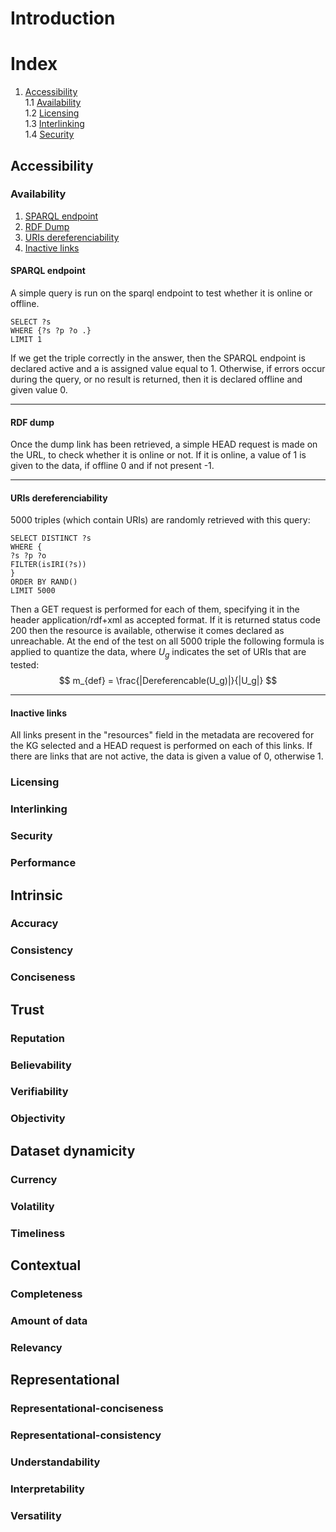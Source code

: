 # Introduction


# Index
1. [Accessibility](#accessibility)  
    1.1 [Availability](#availability)  
    1.2 [Licensing](#licensing)  
    1.3 [Interlinking](#interlinking)  
    1.4 [Security](#security)
## Accessibility

### Availability
1. [SPARQL endpoint](#sparql-endpoint)
2. [RDF Dump](#rdf-dump)
3. [URIs dereferenciability](#uris-dereferenciability)
4. [Inactive links](#inactive-links)

#### SPARQL endpoint
A simple query is run on the sparql endpoint to test whether it is online or offline.
```
SELECT ?s
WHERE {?s ?p ?o .}
LIMIT 1
```
If we get the triple correctly in the answer, then
the SPARQL endpoint is declared active and a is assigned
value equal to 1. Otherwise, if errors occur during the query,
or no result is returned, then it is declared
offline and given value 0.

---

#### RDF dump
Once the dump link has been retrieved, a simple HEAD request is made on the URL, to check whether it is online or not. If it is online, a value of 1 is given to the data, if offline 0 and if not present -1. 

---

#### URIs dereferenciability
5000 triples (which contain URIs) are randomly retrieved with this query:

```
SELECT DISTINCT ?s
WHERE {
?s ?p ?o
FILTER(isIRI(?s))
}
ORDER BY RAND()
LIMIT 5000
```

Then a GET request is performed for each of them, specifying it in the header
application/rdf+xml as accepted format. If it is returned
status code 200 then the resource is available, otherwise it comes
declared as unreachable. At the end of the test on all 5000
triple the following formula is applied to quantize the data, where
$U_g$ indicates the set of URIs that are tested:
$$
m_{def} = \frac{|Dereferencable(U_g)|}{|U_g|}
$$

---

#### Inactive links
All links present in the "resources" field in the metadata are recovered for the KG selected and a HEAD request is performed on each of this links. If there are links that are not active, the data is given a value of 0, otherwise 1.

### Licensing
### Interlinking
### Security
### Performance

## Intrinsic

### Accuracy
### Consistency
### Conciseness

## Trust

### Reputation
### Believability
### Verifiability
### Objectivity

## Dataset dynamicity

### Currency
### Volatility
### Timeliness

## Contextual

### Completeness
### Amount of data
### Relevancy

## Representational

### Representational-conciseness
### Representational-consistency
### Understandability
### Interpretability
### Versatility
